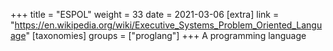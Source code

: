 +++
title = "ESPOL"
weight = 33
date = 2021-03-06
[extra]
link = "https://en.wikipedia.org/wiki/Executive_Systems_Problem_Oriented_Language"
[taxonomies]
groups = ["proglang"]
+++
A programming language

